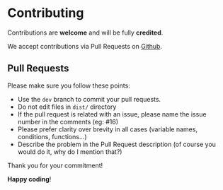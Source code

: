 # Contributing

Contributions are **welcome** and will be fully **credited**.

We accept contributions via Pull Requests on [Github](https://github.com/alvarotrigo/vue-fullpage).


## Pull Requests

Please make sure you follow these points:

- Use the `dev` branch to commit your pull requests.
- Do not edit files in `dist/` directory
- If the pull request is related with an issue, please name the issue number in the comments (eg: #16)
- Please prefer clarity over brevity in all cases (variable names, conditions, functions...)
- Describe the problem in the Pull Request description (of course you would do it, why do I mention that?)

Thank you for your commitment!

**Happy coding**!
